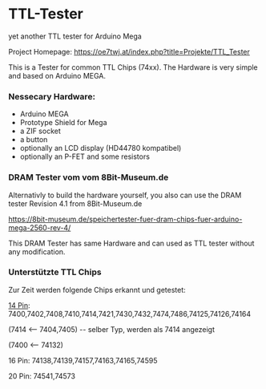 # TTL-Tester
yet another TTL tester for Arduino Mega 

Project Homepage: https://oe7twj.at/index.php?title=Projekte/TTL_Tester

This is a Tester for common TTL Chips (74xx).
The Hardware is very simple and based on Arduino MEGA.




### Nessecary Hardware:

* Arduino MEGA
* Prototype Shield for Mega
* a ZIF socket 
* a button 
* optionally an LCD display (HD44780 kompatibel)
* optionally an P-FET and some resistors


### DRAM Tester vom vom 8Bit-Museum.de

Alternativly to build the hardware yourself, you also can use the DRAM tester Revision 4.1 from 8Bit-Museum.de

https://8bit-museum.de/speichertester-fuer-dram-chips-fuer-arduino-mega-2560-rev-4/


This DRAM Tester has same Hardware and can used as TTL tester without any modification.



### Unterstützte TTL Chips

Zur Zeit werden folgende Chips erkannt und getestet:

<u>14 Pin</u>: 7400,7402,7408,7410,7414,7421,7430,7432,7474,7486,74125,74126,74164

(7414 <-- 7404,7405) -- selber Typ, werden als 7414 angezeigt

(7400 <-- 74132)

16 Pin: 74138,74139,74157,74163,74165,74595

20 Pin: 74541,74573




